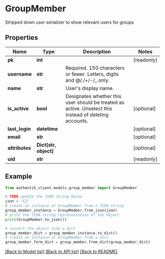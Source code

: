 # GroupMember

Stripped down user serializer to show relevant users for groups

## Properties

Name | Type | Description | Notes
------------ | ------------- | ------------- | -------------
**pk** | **int** |  | [readonly] 
**username** | **str** | Required. 150 characters or fewer. Letters, digits and @/./+/-/_ only. | 
**name** | **str** | User&#39;s display name. | 
**is_active** | **bool** | Designates whether this user should be treated as active. Unselect this instead of deleting accounts. | [optional] 
**last_login** | **datetime** |  | [optional] 
**email** | **str** |  | [optional] 
**attributes** | **Dict[str, object]** |  | [optional] 
**uid** | **str** |  | [readonly] 

## Example

```python
from authentik_client.models.group_member import GroupMember

# TODO update the JSON string below
json = "{}"
# create an instance of GroupMember from a JSON string
group_member_instance = GroupMember.from_json(json)
# print the JSON string representation of the object
print(GroupMember.to_json())

# convert the object into a dict
group_member_dict = group_member_instance.to_dict()
# create an instance of GroupMember from a dict
group_member_form_dict = group_member.from_dict(group_member_dict)
```
[[Back to Model list]](../README.md#documentation-for-models) [[Back to API list]](../README.md#documentation-for-api-endpoints) [[Back to README]](../README.md)


